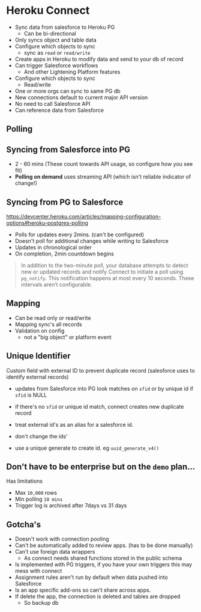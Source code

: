 # Heroku Connect

- Sync data from salesforce to Heroku PG
  - Can be bi-directional
- Only syncs object and table data
- Configure which objects to sync
  - sync as `read` or `read/write`
- Create apps in Heroku to modify data and send to your db of record
- Can trigger Salesforce workflows
  - And other Lightening Platform features
- Configure which objects to sync
  - Read/write
- One or more orgs can sync to same PG db
- New connections default to current major API version
- No need to call Salesforce API
- Can reference data from Salesforce

## Polling

## Syncing from Salesforce into PG

- 2 - 60 mins (These count towards API usage, so configure how you see fit)
- **Polling on demand** uses streaming API (which isn't reliable indicator of change!)

## Syncing from PG to Salesforce

https://devcenter.heroku.com/articles/mapping-configuration-options#heroku-postgres-polling

- Polls for updates every 2mins. (can't be configured)
- Doesn't poll for additional changes while writing to Salesforce
- Updates in chronological order
- On completion, 2min countdown begins

> In addition to the two-minute poll, your database attempts to detect new or updated records and notify Connect to initiate a poll using `pg_notify`. This notification happens at most every 10 seconds. These intervals aren’t configurable.

## Mapping

- Can be read only or read/write
- Mapping sync's all records
- Validation on config
  - not a "big object" or platform event

## Unique Identifier

Custom field with external ID to prevent duplicate record (salesforce uses to identify external records)

- updates from Salesforce into PG look matches on `sfid` or by unique id if `sfid` is NULL
- if there's no `sfid` or unique id match, connect creates new duplicate record

- treat external id's as an alias for a salesforce id.
- don't change the ids'
- use a unique generate to create id. eg `uuid_generate_v4()`

## Don't have to be enterprise but on the `demo` plan...

Has limitations

- Max `10,000` rows
- Min polling `10 mins`
- Trigger log is archived after 7days vs 31 days

## Gotcha's

- Doesn't work with connection pooling
- Can't be automatically added to review apps. (has to be done manually)
- Can't use foreign data wrappers
  - As connect needs shared functions stored in the public schema
- Is implemented with PG triggers, if you have your own triggers this may mess with connect
- Assignment rules aren't run by default when data pushed into Salesforce
- Is an app specific add-ons so can't share across apps.
- If delete the app, the connection is deleted and tables are dropped
  - So backup db
